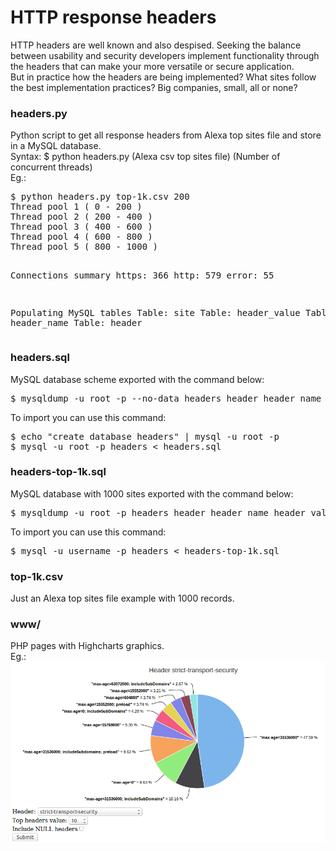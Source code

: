 <h1>HTTP response headers</h1>
HTTP headers are well known and also despised. Seeking the balance between usability and security developers implement functionality through the headers that can make your more versatile or secure application.<br>
But in practice how the headers are being implemented? What sites follow the best implementation practices? Big companies, small, all or none?<br>
<p>
<h3>headers.py</h3>
Python script to get all response headers from Alexa top sites file and store in a MySQL database.<br>
Syntax: $ python headers.py (Alexa csv top sites file) (Number of concurrent threads)<br>
Eg.:<br>
<pre>$ python headers.py top-1k.csv 200
Thread pool 1 ( 0 - 200 )
Thread pool 2 ( 200 - 400 )
Thread pool 3 ( 400 - 600 )
Thread pool 4 ( 600 - 800 )
Thread pool 5 ( 800 - 1000 )

Connections summary 
https: 366 
http: 579 
error: 55

Populating MySQL tables
Table: site
Table: header_value
Table: header_name
Table: header</pre>
</p>
<p>
<h3>headers.sql</h3>
MySQL database scheme exported with the command below:<br>
<pre>$ mysqldump -u root -p --no-data headers header header_name header_value site > headers.sql</pre>
To import you can use this command:<br>
<pre>
$ echo "create database headers" | mysql -u root -p
$ mysql -u root -p headers < headers.sql
</pre>
</p>
<p>
<h3>headers-top-1k.sql</h3>
MySQL database with 1000 sites exported with the command below:<br>
<pre>$ mysqldump -u root -p headers header header_name header_value site > headers-top-1k.sql</pre>
To import you can use this command:<br>
<pre>$ mysql -u username -p headers < headers-top-1k.sql</pre>
</p>
<p>
<h3>top-1k.csv</h3>
Just an Alexa top sites file example with 1000 records.<br>
</p>
<p>
<h3>www/</h3>
PHP pages with Highcharts graphics.<br>
Eg.:<br>
<img src="strict-transport-security.png"><br>
</p>
